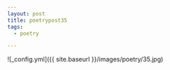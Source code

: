 ```yaml
---
layout: post
title: poetrypost35
tags:
  - poetry

---
```




![_config.yml]({{ site.baseurl }}/images/poetry/35.jpg)

